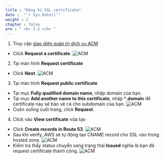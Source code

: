 ```yaml
---
title : "Đăng kí SSL certificate"
date :  "`r Sys.Date()`" 
weight : 2 
chapter : false
pre : " <b> 2.2 </b> "
---
```


1. Truy cập [giao diện quản trị dịch vụ ACM](https://console.aws.amazon.com/acm/home) 
  + Click **Request a certificate**.
![ACM](/images/2.prerequisite/025-acm.png)

2. Tại màn hình **Request certificate**
  + Click **Next**.
![ACM](/images/2.prerequisite/026-acm.png)

3. Tại màn hình **Request public certificate**
  + Tại mục **Fully qualified domain name**, nhập domain của bạn.
  + Tại mục **Add another name to this certificate**, nhập ***.domain** để certificate này sẽ bảo vệ cả cho subdomain của bạn.
  ![ACM](/images/2.prerequisite/027-acm.png)
  + Cuộn xuống cuối trang, click **Request**.

4. Click vào **View certificate** vừa tạo
  + Click **Create records in Route 53**.
![ACM](/images/2.prerequisite/028-acm.png)
  + Sau khi verify, AWS sẽ tự động tạo CNAME record cho SSL vào trong hosted zone.
  ![ACM](/images/2.prerequisite/029-acm.png)
  + Kiểm tra thấy status chuyển sang trạng thái **Issued** nghĩa là bạn đã request certificate thành công.
  ![ACM](/images/2.prerequisite/030-acm.png)